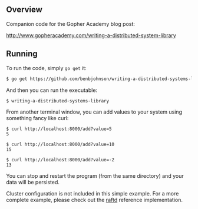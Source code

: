 ## Overview

Companion code for the Gopher Academy blog post:

http://www.gopheracademy.com/writing-a-distributed-system-library


## Running

To run the code, simply `go get` it:

```sh
$ go get https://github.com/benbjohnson/writing-a-distributed-systems-library
```

And then you can run the executable:

```
$ writing-a-distributed-systems-library
```

From another terminal window, you can add values to your system using something fancy like curl:

```
$ curl http://localhost:8000/add?value=5
5

$ curl http://localhost:8000/add?value=10
15

$ curl http://localhost:8000/add?value=-2
13
```

You can stop and restart the program (from the same directory) and your data will be persisted.

Cluster configuration is not included in this simple example.
For a more complete example, please check out the [raftd](https://github.com/goraft/raftd) reference implementation.
